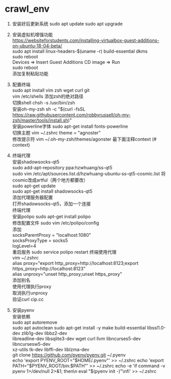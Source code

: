 # crawl_env  
1. 安装好后更新系统
sudo apt update
sudo apt upgrade

2. 安装虚拟机增强功能  
https://websiteforstudents.com/installing-virtualbox-guest-additions-on-ubuntu-18-04-beta/  
sudo apt install linux-headers-$(uname -r) build-essential dkms  
sudo reboot  
Devices => Insert Guest Additions CD image => Run  
sudo reboot  
添加复制粘贴功能  

3. 配置终端  
sudo apt install vim zsh wget curl git  
vim /etc/shells 添加zsh的绝对路径  
切换shell chsh -s /usr/bin/zsh  
安装oh-my-zsh sh -c "$(curl -fsSL https://raw.githubusercontent.com/robbyrussell/oh-my-zsh/master/tools/install.sh)"  
安装powerline字体 sudo apt-get install fonts-powerline  
切换主题 vim ~/.zshrc theme = "agnoster"  
修改提示符 vim ~/.oh-my-zsh/themes/agonster 最下面注释context (# context)  

4. 终端代理  
安装shadowsocks-qt5  
sudo add-apt-repository ppa:hzwhuang/ss-qt5  
sudo vim /etc/apt/sources.list.d/hzwhuang-ubuntu-ss-qt5-cosmic.list 将cosmic改成artful（两个地方都要改）  
sudo apt-get update  
sudo apt-get install shadowsocks-qt5  
添加代理服务器配置  
打开shadowsocks-qt5，添加一个连接  
终端代理  
安装polipo sudo apt-get install polipo  
修改配置文件 sudo vim /etc/polipo/config  
添加  
socksParentProxy = "localhost:1080"  
socksProxyType = socks5  
logLevel=4  
重启服务 sudo service polipo restart
终端使用代理  
vim ~/.zshrc  
alias proxy="export http_proxy=http://localhost:8123;export https_proxy=http://localhost:8123"  
alias unproxy="unset http_proxy;unset https_proxy"  
添加别名  
使用代理执行proxy  
取消执行unproxy  
验证curl cip.cc  

4. 安装pyenv  
安装依赖  
sudo apt autoremove  
sudo apt autoclean
sudo apt-get install -y make build-essential libssl1.0-dev zlib1g-dev libbz2-dev \
libreadline-dev libsqlite3-dev wget curl llvm libncurses5-dev libncursesw5-dev \
xz-utils tk-dev libffi-dev liblzma-dev  
git clone https://github.com/pyenv/pyenv.git ~/.pyenv  
echo 'export PYENV_ROOT="$HOME/.pyenv"' >> ~/.zshrc
echo 'export PATH="$PYENV_ROOT/bin:$PATH"' >> ~/.zshrc
echo -e 'if command -v pyenv 1>/dev/null 2>&1; then\n  eval "$(pyenv init -)"\nfi' >> ~/.zshrc
